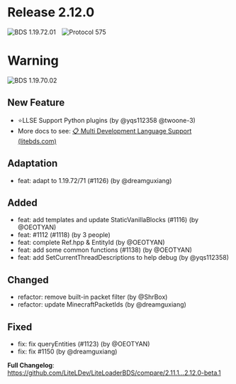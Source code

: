 # Release 2.12.0

![BDS 1.19.72.01](https://img.shields.io/badge/BDS-1.19.72.01-blue?style=for-the-badge)&emsp;![Protocol 575](https://img.shields.io/badge/Protocol-575-orange?style=for-the-badge)

# Warning
![BDS 1.19.70.02](https://img.shields.io/badge/NoSupport-1.19.70.02-red?style=for-the-badge)&emsp;

## New Feature

- ⭐LLSE Support Python plugins (by @yqs112358 @twoone-3)
- More docs to see: [📋 Multi Development Language Support (litebds.com)](https://docs.litebds.com/en/#/LLSEPluginDevelopment/LanguageSupport?id=python-language-support-description)

## Adaptation

- feat: adapt to 1.19.72/71 (#1126) (by @dreamguxiang)

## Added

- feat: add templates and update StaticVanillaBlocks (#1116) (by @OEOTYAN)
- feat: #1112 (#1118) (by 3 people)
- feat: complete Ref.hpp & EntityId (by @OEOTYAN)
- feat: add some common functions (#1138)  (by @OEOTYAN)
- feat: add SetCurrentThreadDescriptions to help debug (by @yqs112358)

## Changed

- refactor: remove built-in packet filter  (by @ShrBox)
- refactor: update MinecraftPacketIds (by @dreamguxiang)

## Fixed

- fix: fix queryEntities (#1123)  (by @OEOTYAN)
- fix: fix #1150  (by @dreamguxiang)

**Full Changelog**: https://github.com/LiteLDev/LiteLoaderBDS/compare/2.11.1...2.12.0-beta.1
